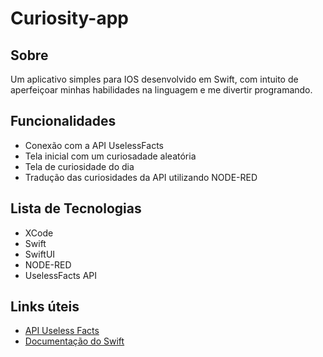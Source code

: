 # Curiosity-app

## Sobre
Um aplicativo simples para IOS desenvolvido em Swift, com intuito de aperfeiçoar minhas habilidades na linguagem e me divertir programando.

## Funcionalidades
- Conexão com a API UselessFacts
- Tela inicial com um curiosadade aleatória
- Tela de curiosidade do dia
- Tradução das curiosidades da API utilizando NODE-RED

## Lista de Tecnologias 
- XCode
- Swift
- SwiftUI
- NODE-RED
- UselessFacts API

## Links úteis
- [API Useless Facts](https://uselessfacts.jsph.pl/)
- [Documentação do Swift](https://developer.apple.com/documentation/swift)
